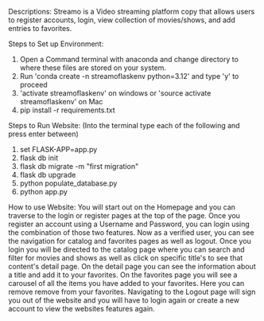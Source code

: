 Descriptions:
Streamo is a Video streaming platform copy that allows users to register accounts, login, view collection of movies/shows, and add entries to favorites.

Steps to Set up Environment:

1. Open a Command terminal with anaconda and change directory to where these files are stored on your system.
2. Run 'conda create -n streamoflaskenv python=3.12' and type 'y' to proceed
3. 'activate streamoflaskenv' on windows or 'source activate streamoflaskenv' on Mac
4. pip install -r requirements.txt

Steps to Run Website: (Into the terminal type each of the following and press enter between)

1. set FLASK-APP=app.py
2. flask db init
3. flask db migrate -m "first migration"
4. flask db upgrade
5. python populate_database.py
6. python app.py

How to use Website:
You will start out on the Homepage and you can traverse to the login or register pages at the top of the page.
Once you register an account using a Username and Password, you can login using the combination of those two features.
Now as a verified user, you can see the navigation for catalog and favorites pages as well as logout. Once you login you will be directed to the catalog page where you can search and filter for movies and shows as well as click on specific title's to see that content's detail page.
On the detail page you can see the information about a title and add it to your favorites.
On the favorites page you will see a carousel of all the items you have added to your favorites. Here you can remove remove from your favorites.
Navigating to the Logout page will sign you out of the website and you will have to login again or create a new account to view the websites features again.
